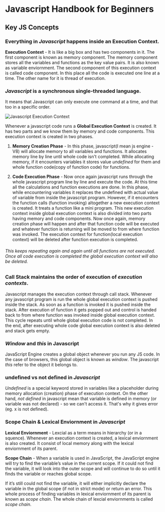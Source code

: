 # Javascript Handbook for Beginners
## Key JS Concepts

### Everything in *Javascript* happens inside an **Execution Context**.

**Execution Context** - It is like a big box and has two components in it. The first component is known as memory component. The memory component stores all the variables and functions as the key value pairs. It is also known as variable enviornment. The second component of this execution context is called code component. In this place all the code is executed one line at a time. The other name for it is thread of execution.

### *Javascript* is a synchronous single-threaded language.
It means that Javascript can only execute one command at a time, and that too in a specific order.

![Javascript Execution Context](https://miro.medium.com/max/700/1*CuL8xsqLb1GhpuHgmDKk0A.png)

Whenever a javascript code runs a **Global Execution Context** is created. It has two parts and we know them by memory and code components. This execution context is created in two phases.

1. **Memory Creation Phase** - In this phase, javascript(I mean js engine - V8) will allocate memory to all variables and functions. It allocates memory line by line until whole code isn't completed. While allocating memory, if it encounters variables it stores value *undefined* for them and whole function code(copy of function code) for functions.

2. **Code Execution Phase** - Now once again javascript runs through the whole javascript program line by line and execute the code. At this time all the calculations and function executions are done. In this phase, while encountering variables it replaces the undefined with actual value of variable from inside the javascript program. However, if it encounters the function calls (function invoking) altogether a new execution context is created. It treats a function like a mini program. This new execution context inside global execution context is also divided into two parts having memory and code components. Now once again, memory creation phase will happen and after that function code will be executed and whatever function is returning will be moved to from where function was invoked. The execution context for function(local execution context) will be deleted after function execution is completed.

###### This keeps repeating again and again until all functions are not executed. Once all code execution is completed the global execution context will also be deleted.

### Call Stack maintains the order of execution of *execution contexts*.

Javascript manages the execution context through call stack. Whenever any javascript program is run the whole global execution context is pushed inside the stack. As soon as a function is invoked it is pushed inside the stack. After execution of function it gets popped out and control is handed back to from where function was invoked inside global execution context. This cycle repeats until whole global execution code is not completed. In the end, after executing whole code global execution context is also deleted and stack gets empty.

### *Window* and *this* in Javascript
JavaScript Engine creates a global object whenever you run any JS code. In the case of browsers, this global object is known as *window*. The javascript *this* refer to the object it belongs to.

### undefined vs not defined in *Javascript*
*Undefined* is a special keyword stored in variables like a placeholder during memory allocation (creation) phase of execution context. On the other hand, *not defined* in javascript mean that variable is defined in memory (or variable was not declared) - so we can't access it. That's why it gives error (eg. x is not defined).

### Scope Chain & Lexical Enviornment in *Javascript*

**Lexical Enviornment** -  Lexcial as a term means in hierarchy (or in a squence). Whenever an execution context is created, a lexical enviornment is also created. It consist of local memory along with the lexical enviornment of its parent.

**Scope Chain** - When a variable is used in JavaScript, the JavaScript engine will try to find the variable’s value in the current scope. If it could not find the variable, it will look into the outer scope and will continue to do so until it finds the variable or reaches global scope.

If it’s still could not find the variable, it will either implicitly declare the variable in the global scope (if not in strict mode) or return an error. This whole process of finding variables in lexical enviornment of its parent is known as *scope chain*. The whole chain of lexcial enviornments is called *scope chain*.
